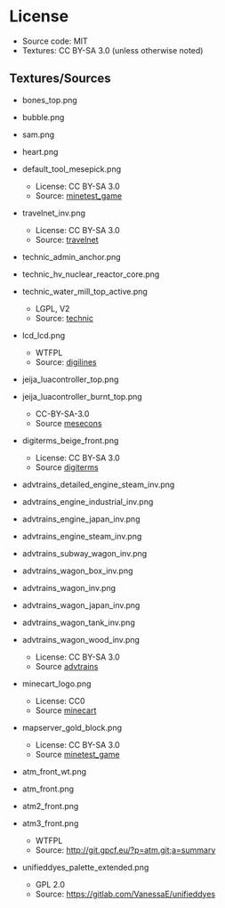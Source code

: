 
# License

* Source code: MIT
* Textures: CC BY-SA 3.0 (unless otherwise noted)

## Textures/Sources

* bones_top.png
* bubble.png
* sam.png
* heart.png
* default_tool_mesepick.png
  * License: CC BY-SA 3.0
  * Source: [minetest_game](https://github.com/minetest/minetest_game)

* travelnet_inv.png
  * License: CC BY-SA 3.0
  * Source: [travelnet](https://github.com/Sokomine/travelnet)

* technic_admin_anchor.png
* technic_hv_nuclear_reactor_core.png
* technic_water_mill_top_active.png
  * LGPL, V2
  * Source: [technic](https://github.com/minetest-mods/technic)

* lcd_lcd.png
  * WTFPL
  * Source: [digilines](https://github.com/minetest-mods/digilines)

* jeija_luacontroller_top.png
* jeija_luacontroller_burnt_top.png
  * CC-BY-SA-3.0
  * Source [mesecons](https://github.com/minetest-mods/mesecons)

* digiterms_beige_front.png
  * License: CC BY-SA 3.0
  * Source [digiterms](https://github.com/Pyrollo/digiterms)


* advtrains_detailed_engine_steam_inv.png
* advtrains_engine_industrial_inv.png
* advtrains_engine_japan_inv.png
* advtrains_engine_steam_inv.png
* advtrains_subway_wagon_inv.png
* advtrains_wagon_box_inv.png
* advtrains_wagon_inv.png
* advtrains_wagon_japan_inv.png
* advtrains_wagon_tank_inv.png
* advtrains_wagon_wood_inv.png
  * License: CC BY-SA 3.0
  * Source [advtrains](http://advtrains.bleipb.de/)

* minecart_logo.png
  * License: CC0
  * Source [minecart](https://github.com/joe7575/minecart)

* mapserver_gold_block.png
  * License: CC BY-SA 3.0
  * Source [minetest_game](https://github.com/minetest/minetest_game)

* atm_front_wt.png
* atm_front.png
* atm2_front.png
* atm3_front.png
  * WTFPL
  * Source: http://git.gpcf.eu/?p=atm.git;a=summary


* unifieddyes_palette_extended.png
  * GPL 2.0
  * Source: https://gitlab.com/VanessaE/unifieddyes
